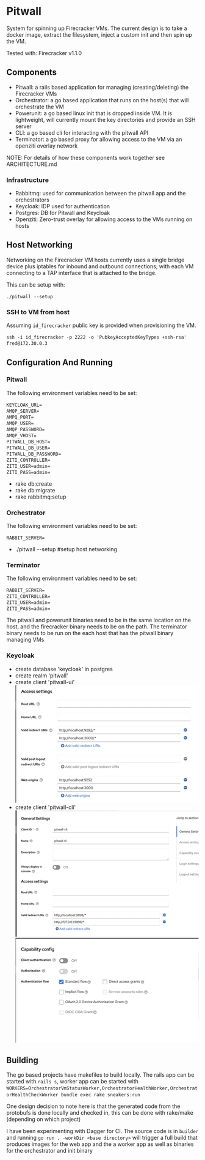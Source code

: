 # Pitwall

System for spinning up Firecracker VMs.  The current design is to take a docker image, extract the filesystem, inject a custom init and then spin up the VM.

Tested with: Firecracker v1.1.0

## Components
- Pitwall: a rails based application for managing (creating/deleting) the Firecracker VMs
- Orchestrator: a go based application that runs on the host(s) that will orchestrate the VM
- Powerunit: a go based linux init that is dropped inside VM.  It is lightweight, will currently mount the key directories and provide an SSH server
- CLI: a go based cli for interacting with the pitwall API
- Terminator: a go based proxy for allowing access to the VM via an openziti overlay network

NOTE: For details of how these components work together see ARCHITECTURE.md

### Infrastructure
- Rabbitmq: used for communication between the pitwall app and the orchestrators
- Keycloak: IDP used for authentication
- Postgres: DB for Pitwall and Keycloak
- Openziti: Zero-trust overlay for allowing access to the VMs running on hosts

## Host Networking
Networking on the Firecracker VM hosts currently uses a single bridge device plus iptables for inbound and outbound connections; with each VM connecting to a TAP interface that is attached to the bridge.

This can be setup with:
```
./pitwall --setup
```

### SSH to VM from host
Assuming `id_firecracker` public key is provided when provisioning the VM.

```
ssh -i id_firecracker -p 2222 -o 'PubkeyAcceptedKeyTypes +ssh-rsa' fred@172.30.0.3
```

## Configuration And Running
### Pitwall 
The following environment variables need to be set:
```
KEYCLOAK_URL=
AMQP_SERVER=
AMPQ_PORT=
AMQP_USER=
AMQP_PASSWORD=
AMQP_VHOST=
PITWALL_DB_HOST=
PITWALL_DB_USER=
PITWALL_DB_PASSWORD=
ZITI_CONTROLLER=
ZITI_USER=admin=
ZITI_PASS=admin=
```
- rake db:create
- rake db:migrate
- rake rabbitmq:setup

### Orchestrator 
The following environment variables need to be set:
```
RABBIT_SERVER=
```
- ./pitwall --setup #setup host networking


### Terminator
The following environment variables need to be set:
```
RABBIT_SERVER=
ZITI_CONTROLLER=
ZITI_USER=admin=
ZITI_PASS=admin=
```

The pitwall and powerunit binaries need to be in the same location on the host, and the firecracker binary needs to be on the path.  The terminator binary needs to be run on the each host that has the pitwall binary managing VMs

### Keycloak
 - create database 'keycloak' in postgres
 - create realm 'pitwall'
 - create client 'pitwall-ui'
 ![image](images/pitwall-ui.png)
 - create client 'pitwall-cli'
  ![image](images/pitwall-cli.png)
  ![image](images/pitwall-cli-cont.png)

  ## Building
  The go based projects have makefiles to build locally.  The rails app can be started with `rails s`, worker app can be started with `WORKERS=OrchestratorVmStatusWorker,OrchestratorHealthWorker,OrchestratorHealthCheckWorker bundle exec rake sneakers:run`

  One design decision to note here is that the generated code from the protobufs is done locally and checked in, this can be done with rake/make (depending on which project)

  I have been experimenting with Dagger for CI.  The source code is in `builder` and running `go run . -workDir <base directory>` will trigger a full build that produces images for the web app and the a worker app as well as binaries for the orchestrator and init binary

